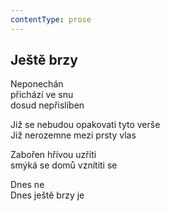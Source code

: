 ```yaml
---
contentType: prose
---
```


## Ještě brzy

Neponechán  
přichází ve snu  
dosud nepřislíben

Již se nebudou opakovati tyto verše  
Již nerozemne mezi prsty vlas

Zabořen hřívou uzříti  
smýká se domů vznítiti se

Dnes ne  
Dnes ještě brzy je
